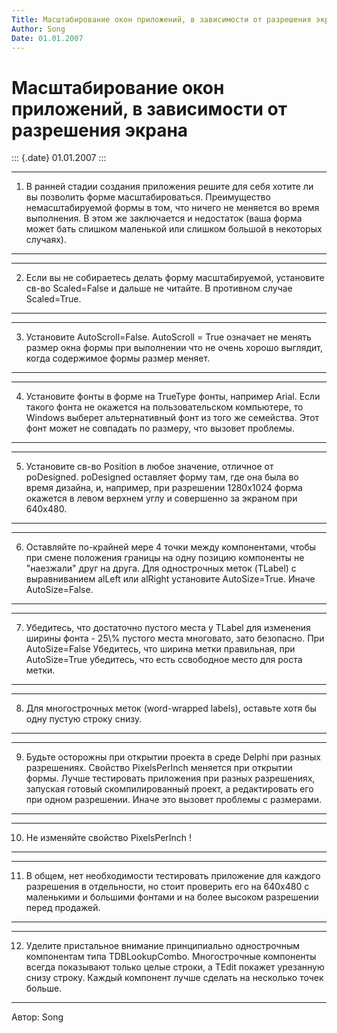 ```yaml
---
Title: Масштабирование окон приложений, в зависимости от разрешения экрана
Author: Song
Date: 01.01.2007
---
```



Масштабирование окон приложений, в зависимости от разрешения экрана
===================================================================

::: {.date}
01.01.2007
:::

  ---- -----------------------------------------------------------------------------------------------------------------------------------------------------------------------------------------------------------------------------------------------------------------------------------------------------------------
  1.   В ранней стадии создания приложения решите для себя хотите ли вы позволить форме масштабироваться. Преимущество немасштабируемой формы в том, что ничего не меняется во время выполнения. В этом же заключается и недостаток (ваша форма может бать слишком маленькой или слишком большой в некоторых случаях).
  ---- -----------------------------------------------------------------------------------------------------------------------------------------------------------------------------------------------------------------------------------------------------------------------------------------------------------------

  ---- ----------------------------------------------------------------------------------------------------------------------------------------
  2.   Если вы не собираетесь делать форму масштабируемой, установите св-во Scaled=False и дальше не читайте. В противном случае Scaled=True.
  ---- ----------------------------------------------------------------------------------------------------------------------------------------

  ---- ------------------------------------------------------------------------------------------------------------------------------------------------------------------------
  3.   Установите AutoScroll=False. AutoScroll = True означает не менять размер окна формы при выполнении что не очень хорошо выглядит, когда содержимое формы размер меняет.
  ---- ------------------------------------------------------------------------------------------------------------------------------------------------------------------------

  ---- -------------------------------------------------------------------------------------------------------------------------------------------------------------------------------------------------------------------------------------------------------
  4.   Установите фонты в форме на TrueType фонты, например Arial. Если такого фонта не окажется на пользовательском компьютере, то Windows выберет альтернативный фонт из того же семейства. Этот фонт может не совпадать по размеру, что вызовет проблемы.
  ---- -------------------------------------------------------------------------------------------------------------------------------------------------------------------------------------------------------------------------------------------------------

  ---- ---------------------------------------------------------------------------------------------------------------------------------------------------------------------------------------------------------------------------------------------------
  5.   Установите св-во Position в любое значение, отличное от poDesigned. poDesigned оставляет форму там, где она была во время дизайна, и, например, при разрешении 1280x1024 форма окажется в левом верхнем углу и совершенно за экраном при 640x480.
  ---- ---------------------------------------------------------------------------------------------------------------------------------------------------------------------------------------------------------------------------------------------------

  ---- -----------------------------------------------------------------------------------------------------------------------------------------------------------------------------------------------------------------------------------------------------------------------
  6.   Оставляйте по-крайней мере 4 точки между компонентами, чтобы при смене положения границы на одну позицию компоненты не \"наезжали\" друг на друга. Для однострочных меток (TLabel) с выравниванием alLeft или alRight установите AutoSize=True. Иначе AutoSize=False.
  ---- -----------------------------------------------------------------------------------------------------------------------------------------------------------------------------------------------------------------------------------------------------------------------

  ---- -----------------------------------------------------------------------------------------------------------------------------------------------------------------------------------------------------------------------------------------------------------------
  7.   Убедитесь, что достаточно пустого места у TLabel для изменения ширины фонта - 25\\% пустого места многовато, зато безопасно. При AutoSize=False Убедитесь, что ширина метки правильная, при AutoSize=True убедитесь, что есть ссвободное место для роста метки.
  ---- -----------------------------------------------------------------------------------------------------------------------------------------------------------------------------------------------------------------------------------------------------------------

  ---- -------------------------------------------------------------------------------------------
  8.   Для многострочных меток (word-wrapped labels), оставьте хотя бы одну пустую строку снизу.
  ---- -------------------------------------------------------------------------------------------

  ---- -------------------------------------------------------------------------------------------------------------------------------------------------------------------------------------------------------------------------------------------------------------------------------------------------------------------
  9.   Будьте осторожны при открытии проекта в среде Delphi при разных разрешениях. Свойство PixelsPerInch меняется при открытии формы. Лучше тестировать приложения при разных разрешениях, запуская готовый скомпилированный проект, а редактировать его при одном разрешении. Иначе это вызовет проблемы с размерами.
  ---- -------------------------------------------------------------------------------------------------------------------------------------------------------------------------------------------------------------------------------------------------------------------------------------------------------------------

  ----- ---------------------------------------
  10.   Не изменяйте свойство PixelsPerInch !
  ----- ---------------------------------------

  ----- ---------------------------------------------------------------------------------------------------------------------------------------------------------------------------------------------------------
  11.   В общем, нет необходимости тестировать приложение для каждого разрешения в отдельности, но стоит проверить его на 640x480 с маленькими и большими фонтами и на более высоком разрешении перед продажей.
  ----- ---------------------------------------------------------------------------------------------------------------------------------------------------------------------------------------------------------

  ----- ------------------------------------------------------------------------------------------------------------------------------------------------------------------------------------------------------------------------------------------------------------
  12.   Уделите пристальное внимание принципиально однострочным компонентам типа TDBLookupCombo. Многострочные компоненты всегда показывают только целые строки, а TEdit покажет урезанную снизу строку. Каждый компонент лучше сделать на несколько точек больше.
  ----- ------------------------------------------------------------------------------------------------------------------------------------------------------------------------------------------------------------------------------------------------------------

Автор: Song
